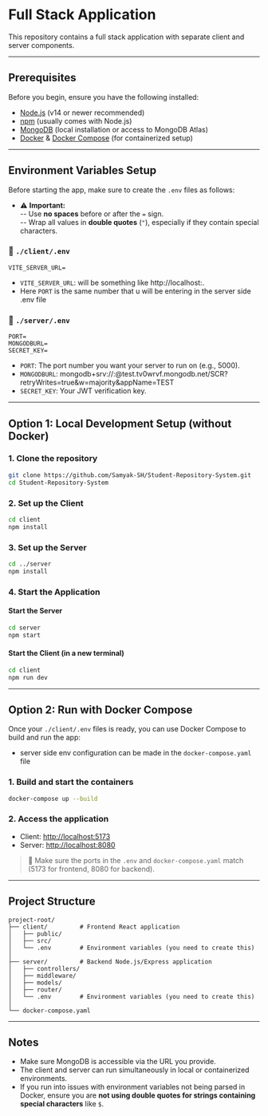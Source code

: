 
# Full Stack Application

This repository contains a full stack application with separate client and server components.

---

## Prerequisites

Before you begin, ensure you have the following installed:
- [Node.js](https://nodejs.org/) (v14 or newer recommended)
- [npm](https://www.npmjs.com/) (usually comes with Node.js)
- [MongoDB](https://www.mongodb.com/try/download/community) (local installation or access to MongoDB Atlas)
- [Docker](https://www.docker.com/) & [Docker Compose](https://docs.docker.com/compose/) (for containerized setup)

---

## Environment Variables Setup

Before starting the app, make sure to create the `.env` files as follows:
- ⚠️ **Important:**  
-- Use **no spaces** before or after the `=` sign.  
-- Wrap all values in **double quotes** (`"`), especially if they contain special characters.
### 🔹 `./client/.env`
```env
VITE_SERVER_URL=
```

- `VITE_SERVER_URL`: will be something like http://localhost:<PORT>.
- Here `PORT` is the same number that u will be entering in the server side .env file

### 🔹 `./server/.env`
```env
PORT=
MONGODBURL=
SECRET_KEY=
```

- `PORT`: The port number you want your server to run on (e.g., 5000).
- `MONGODBURL`: mongodb+srv://<username>:<password>@test.tv0wrvf.mongodb.net/SCR?retryWrites=true&w=majority&appName=TEST
- `SECRET_KEY`: Your JWT verification key.

---

## Option 1: Local Development Setup (without Docker)

### 1. Clone the repository
```bash
git clone https://github.com/Samyak-SH/Student-Repository-System.git
cd Student-Repository-System
```

### 2. Set up the Client
```bash
cd client
npm install
```

### 3. Set up the Server
```bash
cd ../server
npm install
```

### 4. Start the Application

#### Start the Server
```bash
cd server
npm start
```

#### Start the Client (in a new terminal)
```bash
cd client
npm run dev
```

---

## Option 2: Run with Docker Compose

Once your `./client/.env` files is ready, you can use Docker Compose to build and run the app:<br>
- server side env configuration can be made in the `docker-compose.yaml` file

### 1. Build and start the containers
```bash
docker-compose up --build
```

### 2. Access the application
- Client: [http://localhost:5173](http://localhost:5173)
- Server: [http://localhost:8080](http://localhost:8080)

> 📝 Make sure the ports in the `.env` and `docker-compose.yaml` match (5173 for frontend, 8080 for backend).

---

## Project Structure

```
project-root/
├── client/         # Frontend React application
│   ├── public/
│   ├── src/
│   └── .env        # Environment variables (you need to create this)
│
├── server/         # Backend Node.js/Express application
│   ├── controllers/
│   ├── middleware/
│   ├── models/
│   ├── router/
│   └── .env        # Environment variables (you need to create this)
│
└── docker-compose.yaml
```

---

## Notes

- Make sure MongoDB is accessible via the URL you provide.
- The client and server can run simultaneously in local or containerized environments.
- If you run into issues with environment variables not being parsed in Docker, ensure you are **not using double quotes for strings containing special characters** like `$`.
